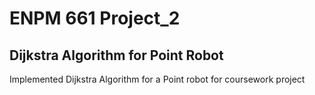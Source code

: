 # ENPM 661 Project_2
## Dijkstra Algorithm for Point Robot

Implemented Dijkstra Algorithm for a Point robot for coursework project
